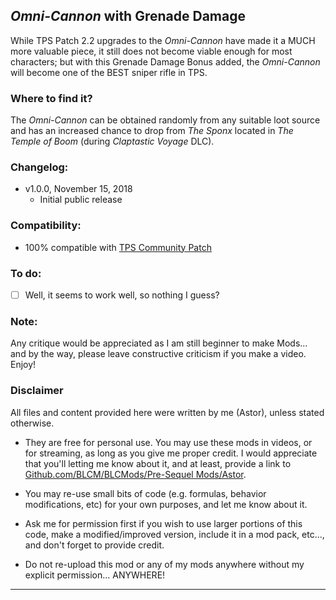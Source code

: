 ## *Omni-Cannon* with Grenade Damage

While TPS Patch 2.2 upgrades to the *Omni-Cannon* have made it a MUCH more valuable piece, it still does not become viable enough for most characters; but with this Grenade Damage Bonus added, the *Omni-Cannon* will become one of the BEST sniper rifle in TPS.
 
### Where to find it?

The *Omni-Cannon* can be obtained randomly from any suitable loot source and has an increased chance to drop from *The Sponx* located in *The Temple of Boom* (during *Claptastic Voyage* DLC). 

### Changelog:
- v1.0.0, November 15, 2018
  - Initial public release
 
### Compatibility:

- 100% compatible with [TPS Community Patch](https://github.com/BLCM/BLCMods/tree/master/Pre%20Sequel%20Mods/Community%20Patch)

### To do:

- [ ] Well, it seems to work well, so nothing I guess? 
  
### Note: 

Any critique would be appreciated as I am still beginner to make Mods... and by the way, please leave constructive criticism if you make a video. 
Enjoy!

### Disclaimer

All files and content provided here were written by me (Astor), unless stated otherwise.

- They are free for personal use. You may use these mods in videos, or for streaming, as long as you give me proper credit. I would appreciate that you'll letting me know about it, and at least, provide a link to [Github.com/BLCM/BLCMods/Pre-Sequel Mods/Astor](https://github.com/BLCM/BLCMods/tree/master/Pre%20Sequel%20Mods/Astor).

- You may re-use small bits of code (e.g. formulas, behavior modifications, etc) for your own purposes, and let me know about it. 

- Ask me for permission first if you wish to use larger portions of this code, make a modified/improved version, include it in a mod pack, etc..., and don't forget to provide credit.

- Do not re-upload this mod or any of my mods anywhere without my explicit permission... ANYWHERE!

* * * * *



